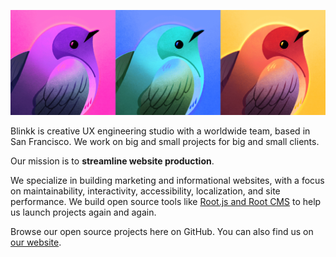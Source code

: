 ![Blinkk birds](/images/blinkk-bird-logos.jpg)

Blinkk is creative UX engineering studio with a
worldwide team, based in San Francisco. We work on big and small projects for
big and small clients.

Our mission is to **streamline website production**.

We specialize in building marketing and informational websites, with a focus on
maintainability, interactivity, accessibility, localization, and site performance. We
build open source tools like [Root.js and Root CMS](https://github.com/blinkk/rootjs) to help us launch projects
again and again.

Browse our open source projects here on GitHub. You can also find us on [our
website](https://blinkk.com).
